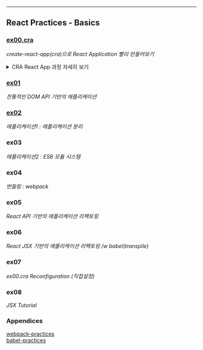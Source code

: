 ___
## React Practices - Basics

### [ex00.cra](./ex00.cra/)
_create-react-app(cra)으로 React Application 빨리 만들어보기_
<details>
<summary> CRA React App 과정 자세히 보기 </summary>
- cra 설치
```shell
    PS D:\BIT\bit-Java\react-practices\1.basics> npm i -g create-react-app
    npm WARN deprecated tar@2.2.2: This version of tar is no longer supported, and will not receive security updates. Please upgrade asap.

    added 67 packages, and audited 68 packages in 2s

    4 packages are looking for funding
      run `npm fund` for details

    2 high severity vulnerabilities

    Some issues need review, and may require choosing
    a different dependency.

    Run `npm audit` for details.
```
- React Application 생성
```shell
    PS D:\BIT\bit-Java\react-practices\1.basics> npx create-react-app ex00.cra

    Creating a new React app in D:\BIT\bit-Java\react-practices\1.basics\ex00.cra.

    Installing packages. This might take a couple of minutes.
    Installing react, react-dom, and react-scripts with cra-template...


    added 1367 packages in 53s

    169 packages are looking for funding
      run `npm fund` for details

    Installing template dependencies using npm...
    npm WARN deprecated source-map-resolve@0.6.0: See https://github.com/lydell/source-map-resolve#deprecated

    added 38 packages in 4s

    169 packages are looking for funding
      run `npm fund` for details
    Removing template package using npm...


    removed 1 package, and audited 1405 packages in 3s

    169 packages are looking for funding
      run `npm fund` for details

    6 moderate severity vulnerabilities

    To address all issues (including breaking changes), run:
      npm audit fix --force

    Run `npm audit` for details.

    Success! Created ex00.cra at D:\BIT\bit-Java\react-practices\1.basics\ex00.cra
    Inside that directory, you can run several commands:

      npm start
        Starts the development server.

      npm run build
        Bundles the app into static files for production.

      npm test
        Starts the test runner.

      npm run eject
        Removes this tool and copies build dependencies, configuration files
        and scripts into the app directory. If you do this, you can’t go back!

    We suggest that you begin by typing:

      cd ex00.cra
      npm start

    Happy hacking!
```
- 실행
![cra_react_start](https://images.velog.io/images/98kimjh/post/657f84a1-b7fe-47ef-81d6-c40e6882ef56/image.png)
</details>

### [ex01](./ex01/)
_전통적인 DOM API 기반의 애플리케이션_ 

### [ex02](./ex02/)
_애플리케이션1 : 애플리케이션 분리_

### ex03
_애플리케이션2 : ES6 모듈 시스템_

### ex04
_번들링 : webpack_

### ex05
_React API 기반의 애플리케이션 리팩토링_

### ex06
_React JSX 기반의 애플리케이션 리팩토링 /w babel(transpile)_

### ex07
_ex00.cra Reconfiguration (직접설정)_

### ex08
_JSX Tutorial_


### Appendices
[webpack-practices](./)  
[babel-practices](./)